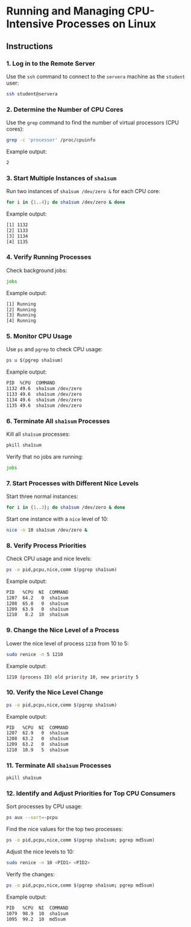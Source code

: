 # Running and Managing CPU-Intensive Processes on Linux

## Instructions

### 1. Log in to the Remote Server
Use the `ssh` command to connect to the `servera` machine as the `student` user:
```sh
ssh student@servera
```

### 2. Determine the Number of CPU Cores
Use the `grep` command to find the number of virtual processors (CPU cores):
```sh
grep -c 'processor' /proc/cpuinfo
```
Example output:
```sh
2
```

### 3. Start Multiple Instances of `sha1sum`
Run two instances of `sha1sum /dev/zero &` for each CPU core:
```sh
for i in {1..4}; do sha1sum /dev/zero & done
```
Example output:
```sh
[1] 1132
[2] 1133
[3] 1134
[4] 1135
```

### 4. Verify Running Processes
Check background jobs:
```sh
jobs
```
Example output:
```sh
[1] Running
[2] Running
[3] Running
[4] Running
```

### 5. Monitor CPU Usage
Use `ps` and `pgrep` to check CPU usage:
```sh
ps u $(pgrep sha1sum)
```
Example output:
```sh
PID  %CPU  COMMAND
1132 49.6  sha1sum /dev/zero
1133 49.6  sha1sum /dev/zero
1134 49.6  sha1sum /dev/zero
1135 49.6  sha1sum /dev/zero
```

### 6. Terminate All `sha1sum` Processes
Kill all `sha1sum` processes:
```sh
pkill sha1sum
```
Verify that no jobs are running:
```sh
jobs
```

### 7. Start Processes with Different Nice Levels
Start three normal instances:
```sh
for i in {1..3}; do sha1sum /dev/zero & done
```
Start one instance with a `nice` level of 10:
```sh
nice -n 10 sha1sum /dev/zero &
```

### 8. Verify Process Priorities
Check CPU usage and nice levels:
```sh
ps -o pid,pcpu,nice,comm $(pgrep sha1sum)
```
Example output:
```sh
PID   %CPU  NI  COMMAND
1207  64.2   0  sha1sum
1208  65.0   0  sha1sum
1209  63.9   0  sha1sum
1210   8.2  10  sha1sum
```

### 9. Change the Nice Level of a Process
Lower the nice level of process `1210` from 10 to 5:
```sh
sudo renice -n 5 1210
```
Example output:
```sh
1210 (process ID) old priority 10, new priority 5
```

### 10. Verify the Nice Level Change
```sh
ps -o pid,pcpu,nice,comm $(pgrep sha1sum)
```
Example output:
```sh
PID   %CPU  NI  COMMAND
1207  62.9   0  sha1sum
1208  63.2   0  sha1sum
1209  63.2   0  sha1sum
1210  10.9   5  sha1sum
```

### 11. Terminate All `sha1sum` Processes
```sh
pkill sha1sum
```

### 12. Identify and Adjust Priorities for Top CPU Consumers
Sort processes by CPU usage:
```sh
ps aux --sort=-pcpu
```
Find the nice values for the top two processes:
```sh
ps -o pid,pcpu,nice,comm $(pgrep sha1sum; pgrep md5sum)
```
Adjust the nice levels to 10:
```sh
sudo renice -n 10 <PID1> <PID2>
```
Verify the changes:
```sh
ps -o pid,pcpu,nice,comm $(pgrep sha1sum; pgrep md5sum)
```
Example output:
```sh
PID   %CPU  NI  COMMAND
1079  98.9  10  sha1sum
1095  99.2  10  md5sum
```